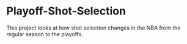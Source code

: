 # Playoff-Shot-Selection

This project looks at how shot selection changes in the NBA from the regular season to the playoffs.
